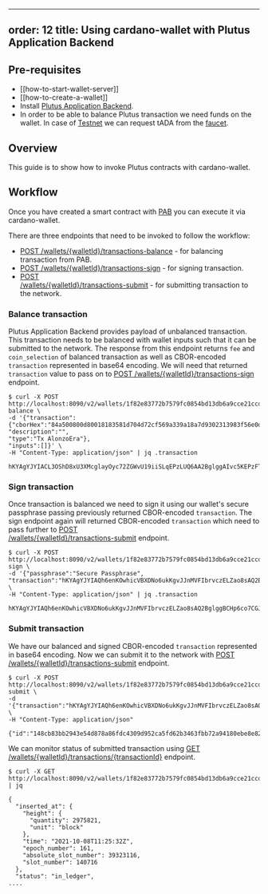 
---
order: 12
title: Using cardano-wallet with Plutus Application Backend
---

## Pre-requisites
 - [[how-to-start-wallet-server]]
 - [[how-to-create-a-wallet]]
 - Install [Plutus Application Backend](https://github.com/input-output-hk/plutus/tree/master/plutus-pab).
 - In order to be able to balance Plutus transaction we need funds on the wallet. In case of [Testnet](https://testnets.cardano.org/en/testnets/cardano/overview/) we can request tADA from the [faucet](https://testnets.cardano.org/en/testnets/cardano/tools/faucet/).

## Overview
This guide is to show how to invoke Plutus contracts with cardano-wallet.

## Workflow
Once you have created a smart contract with [PAB](https://github.com/input-output-hk/plutus/tree/master/plutus-pab) you can execute it via cardano-wallet.

There are three endpoints that need to be invoked to follow the workflow:

 - [POST /wallets/{walletId}/transactions-balance](https://input-output-hk.github.io/cardano-wallet/api/edge/#operation/balanceTransaction) - for balancing transaction from PAB.
 - [POST /wallets/{walletId}/transactions-sign](https://input-output-hk.github.io/cardano-wallet/api/edge/#operation/signTransaction) - for signing transaction.
 - [POST   
/wallets/{walletId}/transactions-submit](https://input-output-hk.github.io/cardano-wallet/api/edge/#operation/submitTransaction) - for submitting transaction to the network.

### Balance transaction

Plutus Application Backend provides payload of unbalanced transaction. This transaction needs to be balanced with wallet inputs such that it can be submitted to the network. The response from this endpoint returns `fee` and `coin_selection` of balanced transaction as well as CBOR-encoded `transaction` represented in base64 encoding. We will need that returned `transaction` value to pass on to [POST /wallets/{walletId}/transactions-sign](https://input-output-hk.github.io/cardano-wallet/api/edge/#operation/signTransaction) endpoint.

```
$ curl -X POST http://localhost:8090/v2/wallets/1f82e83772b7579fc0854bd13db6a9cce21ccd95/transactions-balance \
-d '{"transaction":
{"cborHex":"84a500800d80018183581d704d72cf569a339a18a7d9302313983f56e0d96cd45bdcb1d6512dca6a1a001e84805820923918e403bf43c34b4ef6b48eb2ee04babed17320d8d1b9ff9ad086e86f44ec02000e80a10481d87980f5f6",
"description":"",
"type":"Tx AlonzoEra"},
"inputs":[]}' \
-H "Content-Type: application/json" | jq .transaction

hKYAgYJYIACL3OShD8xU3XMcglayOyc72ZGWvU19iiSLqEPzLUQ6AA2BglggAIvc5KEPzFTdcxyCVrI7JzvZkZa9TX2KJIuoQ/MtRDoAAYKCWDkA87i32rzLSeZJCB3GHrOB/Shg/B+3I7ucILBfkyiKiq2biY2B6ZIS5v5pD/BMyrCeg3/pX6imiDEaArTdZoNYHXBNcs9WmjOaGKfZMCMTmD9W4Nls1FvcsdZRLcpqGgAehIBYIJI5GOQDv0PDS072tI6y7gS6vtFzINjRuf+a0Ibob0TsAhoAEdGtDoALWCAvUOolRvjOAgykW/zyq+sC/xivIoNGb4iK5IkYSz0tOaEEgdh5gPX2
```

### Sign transaction

Once transaction is balanced we need to sign it using our wallet's secure passphrase passing previously returned CBOR-encoded `transaction`. The sign endpoint again will returned CBOR-encoded `transaction` which need to pass further to [POST   
/wallets/{walletId}/transactions-submit](https://input-output-hk.github.io/cardano-wallet/api/edge/#operation/submitTransaction) endpoint.

```
$ curl -X POST http://localhost:8090/v2/wallets/1f82e83772b7579fc0854bd13db6a9cce21ccd95/transactions-sign \
-d '{"passphrase":"Secure Passphrase",
"transaction":"hKYAgYJYIAQh6enKOwhicVBXDNo6ukKgvJJnMVFIbrvczELZao8sAQ2BglggBCHp6co7CGJxUFcM2jq6QqC8kmcxUUhuu9zMQtlqjywBAYKCWDkA87i32rzLSeZJCB3GHrOB/Shg/B+3I7ucILBfkyiKiq2biY2B6ZIS5v5pD/BMyrCeg3/pX6imiDEaBoFcr4NYHXBNcs9WmjOaGKfZMCMTmD9W4Nls1FvcsdZRLcpqGgAehIBYIJI5GOQDv0PDS072tI6y7gS6vtFzINjRuf+a0Ibob0TsAhoAEdGtDoALWCAvUOolRvjOAgykW/zyq+sC/xivIoNGb4iK5IkYSz0tOaEEgdh5gPX2"}' \
-H "Content-Type: application/json" | jq .transaction

hKYAgYJYIAQh6enKOwhicVBXDNo6ukKgvJJnMVFIbrvczELZao8sAQ2BglggBCHp6co7CGJxUFcM2jq6QqC8kmcxUUhuu9zMQtlqjywBAYKCWDkA87i32rzLSeZJCB3GHrOB/Shg/B+3I7ucILBfkyiKiq2biY2B6ZIS5v5pD/BMyrCeg3/pX6imiDEaBoFcr4NYHXBNcs9WmjOaGKfZMCMTmD9W4Nls1FvcsdZRLcpqGgAehIBYIJI5GOQDv0PDS072tI6y7gS6vtFzINjRuf+a0Ibob0TsAhoAEdGtDoALWCAvUOolRvjOAgykW/zyq+sC/xivIoNGb4iK5IkYSz0tOaIAgYJYIBaZLkF/espB4YMd23QgZlpQ0TQkXR8ESalTVqlS4HFQWEAUwu5e080HmdIBoPAeb+L22gFtvlY7j8urDPoRIqxb0d41LF/MWNYXQy9yahWdqyHzCg+P7mduRuGrXAFUR0EBBIHYeYD19g==
```

### Submit transaction

We have our balanced and signed CBOR-encoded `transaction` represented in base64 encoding. Now we can submit it to the network with [POST   
/wallets/{walletId}/transactions-submit](https://input-output-hk.github.io/cardano-wallet/api/edge/#operation/submitTransaction) endpoint.

```
$ curl -X POST http://localhost:8090/v2/wallets/1f82e83772b7579fc0854bd13db6a9cce21ccd95/transactions-submit \  
-d '{"transaction":"hKYAgYJYIAQh6enKOwhicVBXDNo6ukKgvJJnMVFIbrvczELZao8sAQ2BglggBCHp6co7CGJxUFcM2jq6QqC8kmcxUUhuu9zMQtlqjywBAYKCWDkA87i32rzLSeZJCB3GHrOB/Shg/B+3I7ucILBfkyiKiq2biY2B6ZIS5v5pD/BMyrCeg3/pX6imiDEaBoFcr4NYHXBNcs9WmjOaGKfZMCMTmD9W4Nls1FvcsdZRLcpqGgAehIBYIJI5GOQDv0PDS072tI6y7gS6vtFzINjRuf+a0Ibob0TsAhoAEdGtDoALWCAvUOolRvjOAgykW/zyq+sC/xivIoNGb4iK5IkYSz0tOaIAgYJYIBaZLkF/espB4YMd23QgZlpQ0TQkXR8ESalTVqlS4HFQWEAUwu5e080HmdIBoPAeb+L22gFtvlY7j8urDPoRIqxb0d41LF/MWNYXQy9yahWdqyHzCg+P7mduRuGrXAFUR0EBBIHYeYD19g=="}' \  
-H "Content-Type: application/json"

{"id":"148cb83bb2943e54d878a86fdc4309d952ca5fd62b3463fbb72a94180ebe8e82"}
```

We can monitor status of submitted transaction using [GET /wallets/{walletId}/transactions/{transactionId}](https://input-output-hk.github.io/cardano-wallet/api/edge/#operation/getTransaction) endpoint.
```
$ curl -X GET http://localhost:8090/v2/wallets/1f82e83772b7579fc0854bd13db6a9cce21ccd95/transactions/148cb83bb2943e54d878a86fdc4309d952ca5fd62b3463fbb72a94180ebe8e82 | jq

{
  "inserted_at": {
    "height": {
      "quantity": 2975821,
      "unit": "block"
    },
    "time": "2021-10-08T11:25:32Z",
    "epoch_number": 161,
    "absolute_slot_number": 39323116,
    "slot_number": 140716
  },
  "status": "in_ledger",
....
```
